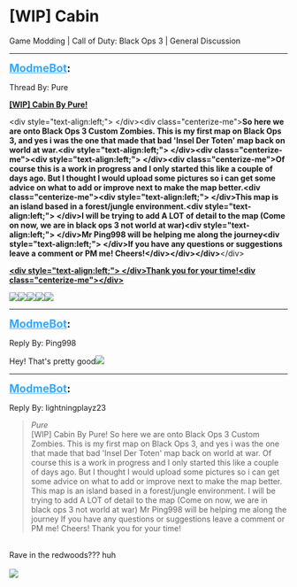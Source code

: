 # [WIP] Cabin
Game Modding | Call of Duty: Black Ops 3 | General Discussion

---
<strong style="font-size: 1.4em;"><span style="text-decoration: underline;text-decoration-color: #34a7f9;"><span style="color:#34a7f9;">ModmeBot</span></span>:</strong>

<p>Thread By: Pure<br /><p style="text-align:left;"></p><p style="text-align:left;"></p><p style="text-align:left;"><span style="text-decoration: underline"><strong>[WIP] Cabin <strong>By Pure!</strong></strong></span><p style="text-align:left;"></p>&lt;div style=&quot;text-align:left;&quot;&gt; &lt;/div&gt;&lt;div class=&quot;centerize-me&quot;&gt;<strong>So here we are onto Black Ops 3 Custom Zombies. This is my first map on Black Ops 3, and yes i was the one that made that bad &#39;Insel Der Toten&#39; map back on world at war.&lt;div style=&quot;text-align:left;&quot;&gt; &lt;/div&gt;&lt;div class=&quot;centerize-me&quot;&gt;<strong>&lt;div style=&quot;text-align:left;&quot;&gt; &lt;/div&gt;&lt;div class=&quot;centerize-me&quot;&gt;<strong>Of course this is a work in progress and I only started this like a couple of days ago. But I thought I would upload some pictures so i can get some advice on what to add or improve next to make the map better.&lt;div class=&quot;centerize-me&quot;&gt;<strong>&lt;div style=&quot;text-align:left;&quot;&gt; &lt;/div&gt;This map is an island based in a forest/jungle environment.&lt;div style=&quot;text-align:left;&quot;&gt; &lt;/div&gt;I will be trying to add A LOT of detail to the map (Come on now, we are in black ops 3 not world at war)&lt;div style=&quot;text-align:left;&quot;&gt; &lt;/div&gt;Mr Ping998 will be helping me along the journey&lt;div style=&quot;text-align:left;&quot;&gt; &lt;/div&gt;If you have any questions or suggestions leave a comment or PM me! Cheers!</strong>&lt;/div&gt;</strong>&lt;/div&gt;</strong>&lt;/div&gt;</strong>&lt;/div&gt;</p><p style="text-align:left;"><span style="text-decoration: underline"><strong>&lt;div style=&quot;text-align:left;&quot;&gt; &lt;/div&gt;Thank you for your time!&lt;div class=&quot;centerize-me&quot;&gt;<span style="text-decoration: underline"><strong></strong></span>&lt;/div&gt;</strong></span></p><img style="max-width: 500px;" src="http://i68.tinypic.com/2daggfm.png"><img style="max-width: 500px;" src="http://i68.tinypic.com/14cfhhy.png"><img style="max-width: 500px;" src="http://i65.tinypic.com/wb3o78.png"><img style="max-width: 500px;" src="http://i66.tinypic.com/20zo31c.png"><img style="max-width: 500px;" src="http://i63.tinypic.com/sqmlv4.png">  <p style="text-align:left;"></p></p>

---
<strong style="font-size: 1.4em;"><span style="text-decoration: underline;text-decoration-color: #34a7f9;"><span style="color:#34a7f9;">ModmeBot</span></span>:</strong>

<p>Reply By: Ping998<br /><p style="text-align:left;">Hey! That&#39;s pretty good<img style="max-width: 500px;" src="http://aviacreations.com/modme/emoticons/lolguy.png"></p></p>

---
<strong style="font-size: 1.4em;"><span style="text-decoration: underline;text-decoration-color: #34a7f9;"><span style="color:#34a7f9;">ModmeBot</span></span>:</strong>

<p>Reply By: lightningplayz23<br /><blockquote><em>Pure</em><br />  [WIP] Cabin By Pure!  So here we are onto Black Ops 3 Custom Zombies. This is my first map on Black Ops 3, and yes i was the one that made that bad &#39;Insel Der Toten&#39; map back on world at war.  Of course this is a work in progress and I only started this like a couple of days ago. But I thought I would upload some pictures so i can get some advice on what to add or improve next to make the map better. This map is an island based in a forest/jungle environment. I will be trying to add A LOT of detail to the map (Come on now, we are in black ops 3 not world at war) Mr Ping998 will be helping me along the journey If you have any questions or suggestions leave a comment or PM me! Cheers! Thank you for your time!   </blockquote><br /> Rave in the redwoods??? huh<br /> <br /><img style="max-width: 500px;" src="http://gameranx.com/wp-content/uploads/2017/01/CODIW-Rave1.jpg"></p>
